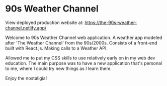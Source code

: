 # 90s Weather Channel

View deployed production website at: https://the-90s-weather-channel.netlify.app/

Welcome to 90s Weather Channel web application.
A weather app modeled after 'The Weather Channel' from the 90s/2000s.
Consists of a front-end built with React.js. 
Making calls to a Weather API.

Allowed me to put my CSS skills to use relatively early on in my web dev education.
The main purpose was to have a new application that's personal to me, where I could try new things as I learn them.

Enjoy the nostaligia!